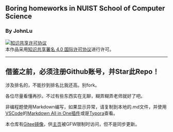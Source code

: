 ## Boring homeworks in NUIST School of Computer Science

### By JohnLu

<a rel="license" href="http://creativecommons.org/licenses/by/4.0/"><img alt="知识共享许可协议" style="border-width:0" src="https://i.creativecommons.org/l/by/4.0/88x31.png" /></a><br />本作品采用<a rel="license" href="http://creativecommons.org/licenses/by/4.0/">知识共享署名 4.0 国际许可协议</a>进行许可。

---

## 借鉴之前，必须注册Github账号，并Star此Repo！

涉及排名的，不能抄到排名比我还高。别fork。

各位尽量看懂再抄。不过有些东西实在无聊，糊弄糊弄老师就好了吧。

非编程题使用Markdown编写，如果显示异常，请复制到本地的.md文件，并使用[VSCode](https://code.visualstudio.com/Download)的[Markdown All in One插件](https://marketplace.visualstudio.com/items?itemName=yzhang.markdown-all-in-one)或是[Typora](https://typora.io/)查看。

本仓库有[Gitee镜像](https://gitee.com/JohnLuLZH/BoringHomeworks)，供[主页](https://github.com/JohnLulzh2002/BoringHomeworks)被GFW限制时访问，但不是同步更新。